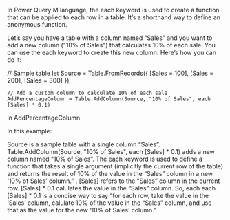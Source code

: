 In Power Query M language, the each keyword is used to create a function that can be applied to each row in a table. It’s a shorthand way to define an anonymous function.

Let’s say you have a table with a column named “Sales” and you want to add a new column ("10% of Sales") that calculates 10% of each sale. You can use the each keyword to create this new column. Here’s how you can do it:

// Sample table
let
    Source = Table.FromRecords({
        [Sales = 100],
        [Sales = 200],
        [Sales = 300]
    }),

    // Add a custom column to calculate 10% of each sale
    AddPercentageColumn = Table.AddColumn(Source, "10% of Sales", each [Sales] * 0.1)
in
    AddPercentageColumn

In this example:

Source is a sample table with a single column “Sales”.
Table.AddColumn(Source, "10% of Sales", each [Sales] * 0.1) adds a new column named “10% of Sales”.
The each keyword is used to define a function that takes a single argument (implicitly the current row of the table) and returns the result of 10% of the value in the “Sales” column in a new  ‘10% of Sales’ column.” .
[Sales] refers to the “Sales” column in the current row.
[Sales] * 0.1 calulates the value in the “Sales” column.
So, each each [Sales] * 0.1 is a concise way to say “for each row, take the value in the ‘Sales’ column, calulate 10% of the value in the “Sales” column, and use that as the value for the new ‘10% of Sales’ column.”
